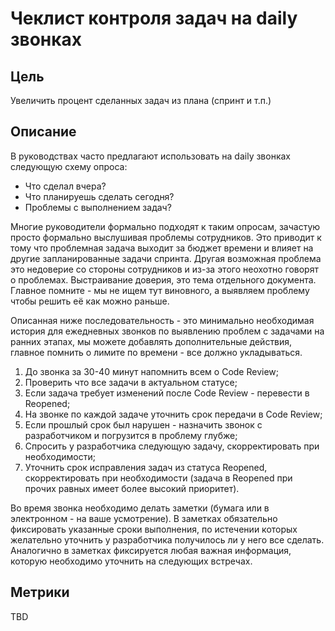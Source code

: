 # Чеклист контроля задач на daily звонках

## Цель

Увеличить процент сделанных задач из плана (спринт и т.п.)

## Описание

В руководствах часто предлагают использовать на daily звонках следующую схему опроса:
- Что сделал вчера?
- Что планируешь сделать сегодня?
- Проблемы с выполнением задач?

Многие руководители формально подходят к таким опросам, зачастую просто формально выслушивая проблемы сотрудников. Это приводит к тому что проблемная задача выходит за бюджет времени и влияет на другие запланированные задачи спринта.
Другая возможная проблема это недоверие со стороны сотрудников и из-за этого неохотно говорят о проблемах. Выстраивание доверия, это тема отдельного документа. Главное помните - мы не ищем тут виновного, а выявляем проблему чтобы решить её как можно раньше.

Описанная ниже последовательность - это минимально необходимая история для ежедневных звонков по выявлению проблем с задачами на ранних этапах, мы можете добавлять дополнительные действия, главное помнить о лимите по времени - все должно укладываться.

1. До звонка за 30-40 минут напомнить всем о Code Review;
2. Проверить что все задачи в актуальном статусе;
3. Если задача требует изменений после Code Review - перевести в Reopened;
4. На звонке по каждой задаче уточнить срок передачи в Code Review;
5. Если прошлый срок был нарушен - назначить звонок с разработчиком и погрузится в проблему глубже;
6. Спросить у разработчика следующую задачу, скорректировать при необходимости;
7. Уточнить срок исправления задач из статуса Reopened, скорректировать при необходимости (задача в Reopened при прочих равных имеет более высокий приоритет).

Во время звонка необходимо делать заметки (бумага или в электронном - на ваше усмотрение). В заметках обязательно фиксировать указанные сроки выполнения, по истечении которых желательно уточнить у разработчика получилось ли у него все сделать. Аналогично в заметках фиксируется любая важная информация, которую необходимо уточнить на следующих встречах.

## Метрики

TBD

